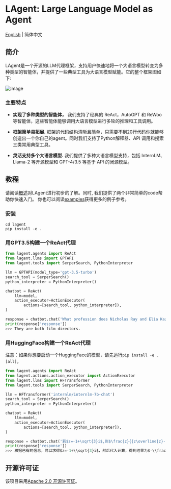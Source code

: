 # LAgent: Large Language Model as Agent

[English](README.md) | 简体中文

## 简介

LAgent是一个开源的LLM代理框架，支持用户快速地将一个大语言模型转变为多种类型的智能体，并提供了一些典型工具为大语言模型赋能。它的整个框架图如下:

![image](https://github.com/InternLM/lagent/assets/24351120/e104171e-4baf-43b3-8e6d-90cff1b298b6)

### 主要特点

- **实现了多种类型的智能体，** 我们支持了经典的 ReAct，AutoGPT 和 ReWoo 等智能体，这些智能体能够调用大语言模型进行多轮的推理和工具调用。

- **框架简单易拓展.** 框架的代码结构清晰且简单，只需要不到20行代码你就能够创造出一个你自己的agent。同时我们支持了Python解释器、API 调用和搜索三类常用典型工具。

- **灵活支持多个大语言模型.** 我们提供了多种大语言模型支持，包括 InternLM、Llama-2 等开源模型和 GPT-4/3.5 等基于 API 的闭源模型。

## 教程

请阅读[概述](docs/overview.md)对LAgent进行初步的了解。同时, 我们提供了两个非常简单的code帮助你快速入门。 你也可以阅读[examples](examples/)获得更多的例子参考。

### 安装

```
cd lagent
pip install -e .
```

### 用GPT3.5构建一个ReAct代理

```python
from lagent.agents import ReAct
from lagent.llms import GPTAPI
from lagent.tools import SerperSearch, PythonInterpreter

llm = GPTAPI(model_type='gpt-3.5-turbo')
search_tool = SerperSearch()
python_interpreter = PythonInterpreter()

chatbot = ReAct(
    llm=model,
    action_executor=ActionExecutor(
        actions=[search_tool, python_interpreter]),
)

response = chatbot.chat('What profession does Nicholas Ray and Elia Kazan have in common')
print(response['response'])
>>> They are both film directors.
```

### 用HuggingFace构建一个ReAct代理

注意：如果你想要启动一个HuggingFace的模型，请先运行`pip install -e . [all]`。

```python
from lagent.agents import ReAct
from lagent.actions.action_executor import ActionExecutor
from lagent.llms import HFTransformer
from lagent.tools import SerperSearch, PythonInterpreter

llm = HFTransformer('internlm/internlm-7b-chat')
search_tool = SerperSearch()
python_interpreter = PythonInterpreter()

chatbot = ReAct(
    llm=model,
    action_executor=ActionExecutor(
        actions=[search_tool, python_interpreter]),
)

response = chatbot.chat('若$z=-1+\sqrt{3}i$,则$\frac{z}{{z\overline{z}-1}}=\left(\ \ \right)$ (A) $-1+\sqrt{3}i$ (B) $-1-\sqrt{3}i$ (C) $-\frac{1}{3}+\frac{{\sqrt{3}}}{3}i$ (D) $-\frac{1}{3}-\frac{{\sqrt{3}}}{3}i$')
print(response['response'])
>>> 根据已有的信息，可以求得$z=-1+\\sqrt{3}i$，然后代入计算，得到结果为$-\\frac{1}{3}+\\frac{{\\sqrt{3}}}{3}i$。因此，答案是（C）。
```

## 开源许可证

该项目采用[Apache 2.0 开源许可证](LICENSE)。
